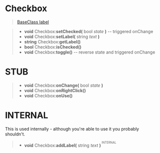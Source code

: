 # Checkbox

> [BaseClass label](./label.md)

>- **void** Checkbox:**setChecked(** bool *state* **)** -- triggered onChange
>- **void** Checkbox:**setLabel(** string *text* **)**
>- **string** Checkbox:**getLabel()**
>- **bool** Checkbox:**isChecked()**
>- **void** Checkbox:**toggle()** -- reverse state and triggered onChange



# STUB 

>- **void** Checkbox:**onChange(** bool *state* **)**
>- **void** Checkbox:**onRightClick()**
>- **void** Checkbox:**onUse()**

# INTERNAL 
This is used internally - although you're able to use it you probably shouldn't.
>- **void** Checkbox:**addLabel(** string *text* **)**<sup><sup> INTERNAL </sup></sup> 
